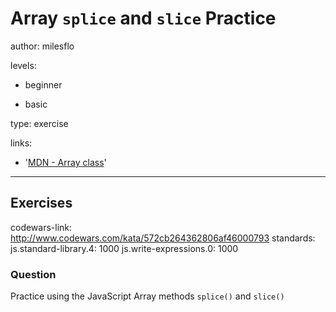 # Array `splice` and `slice` Practice
author: milesflo

levels:

  - beginner

  - basic

type: exercise

links:

  - '[MDN - Array class](https://developer.mozilla.org/en-US/docs/Web/JavaScript/Reference/Global_Objects/Array)'

---
## Exercises
codewars-link: http://www.codewars.com/kata/572cb264362806af46000793
standards:
  js.standard-library.4: 1000
  js.write-expressions.0: 1000
### Question
Practice using the JavaScript Array methods `splice()` and `slice()`
